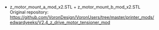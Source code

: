 - z_motor_mount_a_mod_x2.STL + z_motor_mount_b_mod_x2.STL
Original repository: https://github.com/VoronDesign/VoronUsers/tree/master/printer_mods/edwardyeeks/V2.4_z_drive_motor_tensioner_mod


